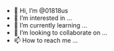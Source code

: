- 👋 Hi, I’m @01818us
- 👀 I’m interested in ...
- 🌱 I’m currently learning ...
- 💞️ I’m looking to collaborate on ...
- 📫 How to reach me ...

<!---
01818us/01818us is a ✨ special ✨ repository because its `README.md` (this file) appears on your GitHub profile.
You can click the Preview link to take a look at your changes.
--->
